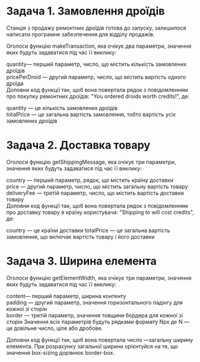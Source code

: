 # Задача 1. Замовлення дроїдів
Станція з продажу ремонтних дроїдів готова до запуску, залишилося написати програмне забезпечення для відділу продажів.

Оголоси функцію makeTransaction, яка очікує два параметри, значення яких будуть задаватися під час її виклику:

quantity— перший параметр, число, що містить кількість замовлених дроїдів <br>
pricePerDroid — другий параметр, число, що містить вартість одного дроїда <br>
Доповни код функції так, щоб вона повертала рядок з повідомленням про покупку ремонтних дроїдів: "You ordered <quantity> droids worth <totalPrice> credits!", де:

quantity — це кількість замовлених дроїдів <br>
totalPrice — це загальна вартість замовлення, тобто вартість усіх замовлених дроїдів

# Задача 2. Доставка товару
Оголоси функцію getShippingMessage, яка очікує три параметри, значення яких будуть задаватися під час її виклику:

country — перший параметр, рядок, що містить країну доставки <br>
price — другий параметр, число, що містить загальну вартість товару <br>
deliveryFee — третій параметр, число, що містить вартість доставки товару <br>
Доповни код функції так, щоб вона повертала рядок з повідомленням про доставку товару в країну користувача: "Shipping to <country> will cost <totalPrice> credits", де:

country — це країни доставки
totalPrice — це загальна вартість замовлення, що включає вартість товару і його доставки

# Задача 3. Ширина елемента
Оголоси функцію getElementWidth, яка очікує три параметри, значення яких будуть задаватися під час її виклику:

content— перший параметр, ширина контенту <br>
padding — другий параметр, значення горизонтального падінгу для кожної зі сторін <br>
border — третій параметр, значення товщини бордера для кожної зі сторін Значення всіх параметрів будуть рядками формату Npx де N — це довільне число, ціле або дробове. <br>

Доповни код функції так, щоб вона повертала число —загальну ширину елемента. При розрахунку загальної ширини орієнтуйся на те, що значення box-sizing дорівнює border-box.
